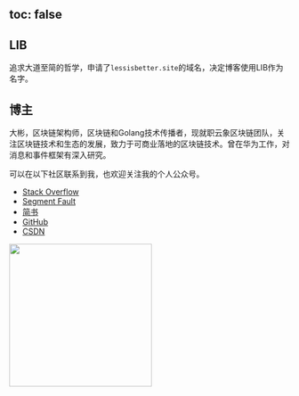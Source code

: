 toc: false
-------------

## LIB

追求大道至简的哲学，申请了`lessisbetter.site`的域名，决定博客使用LIB作为名字。

## 博主

大彬，区块链架构师，区块链和Golang技术传播者，现就职云象区块链团队，关注区块链技术和生态的发展，致力于可商业落地的区块链技术。曾在华为工作，对消息和事件框架有深入研究。

可以在以下社区联系到我，也欢迎关注我的个人公众号。

- [Stack Overflow](https://stackoverflow.com/users/4296218/james-shi)
- [Segment Fault](https://segmentfault.com/u/lessisbetter)
- [简书](https://www.jianshu.com/u/947f3ccdd481)
- [GitHub](https://github.com/shitaibin)
- [CSDN](https://me.csdn.net/m0_43499523)


<!-- ![公众号](http://img.lessisbetter.site/image/jpg/qrcode_together_golang.jpg) -->
<img src="http://img.lessisbetter.site/image/jpg/qrcode_together_golang.jpg" width="256" hegiht="30" align=center />